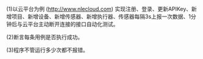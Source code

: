 (1)以云平台为例 (http://www.nlecloud.com) 实现注册、登录、更新APIKey、新增项目、新增设备、新增传感器、新增执行器、传感器每隔3s上报一次数据、1分钟后与云平台主动断开连接的接口自动化测试。

(2)断言每条用例是否执行成功。

(3)程序不管运行多少次都不报错。
